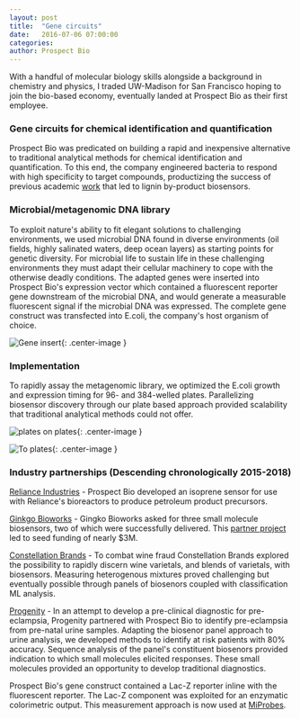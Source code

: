 ```yaml
---
layout: post
title:  "Gene circuits"
date:   2016-07-06 07:00:00
categories: 
author: Prospect Bio
---
```

With a handful of molecular biology skills alongside a background in chemistry and physics, I traded UW-Madison for San Francisco hoping to join the bio-based economy, eventually landed at Prospect Bio as their first employee.

### Gene circuits for chemical identification and quantification
Prospect Bio was predicated on building a rapid and inexpensive alternative to traditional analytical methods for chemical identification and quantification. To this end, the company engineered bacteria to respond with high specificity to target compounds, productizing the success of previous academic [work](https://www.pnas.org/content/111/28/10143) that led to lignin by-product biosensors.


### Microbial/metagenomic DNA library
To exploit nature's ability to fit elegant solutions to challenging environments, we used
microbial DNA found in diverse environments (oil fields, highly salinated waters, deep ocean layers)
as starting points for genetic diversity. For microbial life to sustain life in these challenging environments they must adapt their cellular machinery to cope with the otherwise deadly conditions.
The adapted genes were inserted into Prospect Bio's expression vector which contained a fluorescent reporter gene downstream of the microbial DNA, and would generate a measurable fluorescent signal if the microbial DNA was expressed. The complete gene construct was transfected into
E.coli, the company's host organism of choice.

![Gene insert](https://wahorvat.gitlab.io/wahorvat/images/posts/gene-circuits/gene-insert.png){: .center-image }

### Implementation
To rapidly assay the metagenomic library, we optimized the E.coli growth and expression timing for 96- and 384-welled plates. Parallelizing biosensor discovery through our plate based approach provided scalability that traditional analytical methods could not offer.

![plates on plates](https://wahorvat.gitlab.io/wahorvat/images/posts/gene-circuits/workflow-sensors.png){: .center-image }

![To plates](https://wahorvat.gitlab.io/wahorvat/images/posts/gene-circuits/to-plates.png){: .center-image }

### Industry partnerships (Descending chronologically 2015-2018)
[Reliance Industries](https://www.ril.com/) - Prospect Bio developed an isoprene sensor for use with Reliance's bioreactors to produce petroleum product precursors.

[Ginkgo Bioworks](https://www.ginkgobioworks.com/) -
Gingko Bioworks asked for three small molecule biosensors, two of which were successfully delivered. This [partner project](https://synbiobeta.com/ginkgo-bioworks-prospect-bio-will-collaborate-develop-deploy-biosensors/) led to seed funding of nearly $3M.

[Constellation Brands](https://www.cbrands.com/) - To combat wine fraud Constellation Brands explored the possibility to rapidly discern wine varietals, and blends of varietals, with biosensors. Measuring heterogenous mixtures proved challenging but eventually possible through panels of biosenors coupled with classification ML analysis.

[Progenity](https://www.progenity.com/) - In an attempt to develop a pre-clinical diagnostic for pre-eclampsia, Progenity partnered with Prospect Bio to identify pre-eclampsia from pre-natal urine samples. Adapting the biosenor panel approach to urine analysis, we developed methods to identify at risk patients with 80% accuracy. Sequence analysis of the panel's constituent biosenors provided indication to which small molecules elicited responses. These small molecules provided an opportunity to develop traditional diagnostics.

Prospect Bio's gene construct contained a Lac-Z reporter inline with the fluorescent reporter. The Lac-Z component was exploited for an enzymatic colorimetric output. This measurement approach is now used at [MiProbes](https://www.miprobes.de/).
